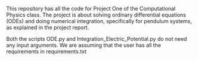 This repository has all the code for Project One of the Computational Physics class. The project is about solving ordinary differential equations (ODEs) and doing numerical integration, specifically for pendulum systems, as explained in the project report.

Both the scripts ODE.py and Integration_Electric_Potential.py do not need any input arguments. We are assuming that the user has all the requirements in requirements.txt

